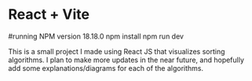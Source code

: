 # React + Vite

#running
NPM version 18.18.0
npm install
npm run dev

This is a small project I made using React JS that visualizes sorting algorithms. I plan to make more updates in the near future, and hopefully add some explanations/diagrams for each of the algorithms. 
